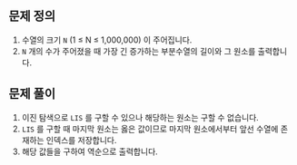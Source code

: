 ## 문제 정의

1. 수열의 크기 `N` (1 ≤ N ≤ 1,000,000) 이 주어집니다.
2. `N` 개의 수가 주어졌을 때 가장 긴 증가하는 부분수열의 길이와 그 원소를 출력합니다.

## 문제 풀이

1. 이진 탐색으로 `LIS` 를 구할 수 있으나 해당하는 원소는 구할 수 없습니다.
2.  `LIS` 를 구할 때 마지막 원소는 옳은 값이므로 마지막 원소에서부터 앞선 수열에 존재하는 인덱스를 저장합니다.
3. 해당 값들을 구하여 역순으로 출력합니다.